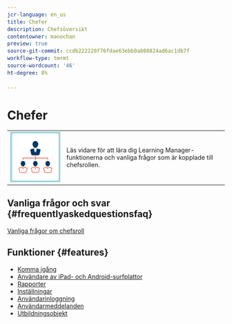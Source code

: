 ```yaml
---
jcr-language: en_us
title: Chefer
description: Chefsöversikt
contentowner: manochan
preview: true
source-git-commit: ccdb222228f76fdae63ebb0a808824ad6ac1db7f
workflow-type: tm+mt
source-wordcount: '46'
ht-degree: 8%

---
```




# Chefer

<table> 
 <tbody>
  <tr> 
   <td><img src="assets/manager2.png"></td> 
   <td><p>Läs vidare för att lära dig Learning Manager-funktionerna och vanliga frågor som är kopplade till chefsrollen. </p></td> 
  </tr> 
 </tbody>
</table>

## Vanliga frågor och svar {#frequentlyaskedquestionsfaq}

[Vanliga frågor om chefsroll](managers/frequently-asked-questions-for-managers.md)

## Funktioner {#features}

* [Komma igång](managers/feature-summary/learning-objects.md#main-pars_header)
* [Användare av iPad- och Android-surfplattor](managers/feature-summary/ipad-android-tablet-users.md)
* [Rapporter](managers/feature-summary/reports.md)
* [Inställningar](managers/feature-summary/settings.md)
* [Användarinloggning](managers/feature-summary/user-login.md)
* [Användarmeddelanden](managers/feature-summary/user-notifications.md) [](managers/feature-summary/settings.md)
* [Utbildningsobjekt](managers/feature-summary/learning-objects.md)
